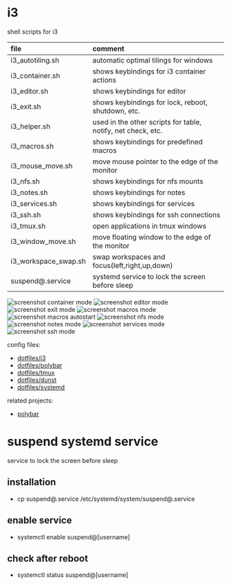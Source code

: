 # i3

shell scripts for i3

| file                 | comment                                                      |
| :------------------- | :----------------------------------------------------------- |
| i3_autotiling.sh     | automatic optimal tilings for windows                        |
| i3_container.sh      | shows keybindings for i3 container actions                   |
| i3_editor.sh         | shows keybindings for editor                                 |
| i3_exit.sh           | shows keybindings for lock, reboot, shutdown, etc.           |
| i3_helper.sh         | used in the other scripts for table, notify, net check, etc. |
| i3_macros.sh         | shows keybindings for predefined macros                      |
| i3_mouse_move.sh     | move mouse pointer to the edge of the monitor                |
| i3_nfs.sh            | shows keybindings for nfs mounts                             |
| i3_notes.sh          | shows keybindings for notes                                  |
| i3_services.sh       | shows keybindings for services                               |
| i3_ssh.sh            | shows keybindings for ssh connections                        |
| i3_tmux.sh           | open applications in tmux windows                            |
| i3_window_move.sh    | move floating window to the edge of the monitor              |
| i3_workspace_swap.sh | swap workspaces and focus(left,right,up,down)                |
| suspend@.service     | systemd service to lock the screen before sleep              |

![screenshot container mode](screenshot_container.png)
![screenshot editor mode](screenshot_editor.png)
![screenshot exit mode](screenshot_exit.png)
![screenshot macros mode](screenshot_macros.png)
![screenshot macros autostart](screenshot_macros_autostart.gif)
![screenshot nfs mode](screenshot_nfs.gif)
![screenshot notes mode](screenshot_notes.png)
![screenshot services mode](screenshot_services.png)
![screenshot ssh mode](screenshot_ssh.png)

config files:

- [dotfiles/i3](https://github.com/mrdotx/dotfiles/tree/master/.config/i3)
- [dotfiles/polybar](https://github.com/mrdotx/dotfiles/tree/master/.config/polybar)
- [dotfiles/tmux](https://github.com/mrdotx/dotfiles/tree/master/.config/tmux)
- [dotfiles/dunst](https://github.com/mrdotx/dotfiles/tree/master/.config/dunst)
- [dotfiles/systemd](https://github.com/mrdotx/dotfiles/tree/master/.config/systemd/user)

related projects:

- [polybar](https://github.com/mrdotx/polybar)

# suspend systemd service

service to lock the screen before sleep

## installation

- cp suspend@.service /etc/systemd/system/suspend@.service

## enable service

- systemctl enable suspend@[username]

## check after reboot

- systemctl status suspend@[username]


